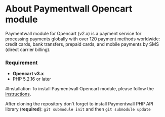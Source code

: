 # About Paymentwall Opencart module

Paymentwall module for Opencart (v2.x) is a payment service for processing payments globally with over 120 payment methods worldwide: credit cards, bank transfers, prepaid cards, and mobile payments by SMS (direct carrier billing).


### Requirement
* **Opencart v3.x**
* PHP 5.2.16 or later

#Installation
To install Paymentwall Opencart module, please follow the [instructions](https://www.paymentwall.com/en/documentation/OpenCart/829).

After cloning the repository don't forget to install Paymentwall PHP API library (**required**):
`git submodule init` and then `git submodule update`
